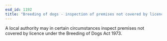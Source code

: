 ```yaml
---
esd_id: 1192
title: "Breeding of dogs - inspection of premises not covered by licence"
---
```


A local authority may in certain circumstances inspect premises not covered by licence under the Breeding of Dogs Act 1973.

